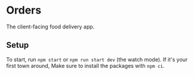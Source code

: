 # Orders

The client-facing food delivery app.

## Setup
To start, run `npm start` or `npm run start dev` (the watch mode).
If it's your first town around, Make sure to install the packages with `npm ci`.
